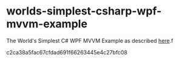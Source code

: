 worlds-simplest-csharp-wpf-mvvm-example
=======================================

The World's Simplest C# WPF MVVM Example as described [here](http://www.markwithall.com/programming/2013/03/01/worlds-simplest-csharp-wpf-mvvm-example.html).f
 
c2ca38a5fac67cfdad691f66263445e4c27bfc08